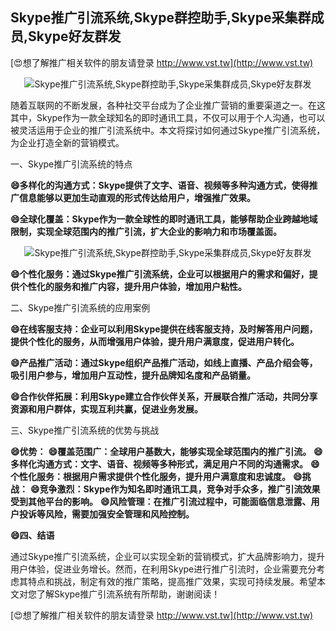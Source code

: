 ## **Skype推广引流系统,Skype群控助手,Skype采集群成员,Skype好友群发**

[😍想了解推广相关软件的朋友请登录 http://www.vst.tw](http://www.vst.tw)

 <center><img src="https://vst.tw/MP4/tuiguang/png/1.png" alt="Skype推广引流系统,Skype群控助手,Skype采集群成员,Skype好友群发"></center>

随着互联网的不断发展，各种社交平台成为了企业推广营销的重要渠道之一。在这其中，Skype作为一款全球知名的即时通讯工具，不仅可以用于个人沟通，也可以被灵活运用于企业的推广引流系统中。本文将探讨如何通过Skype推广引流系统，为企业打造全新的营销模式。

一、Skype推广引流系统的特点

**😄多样化的沟通方式：Skype提供了文字、语音、视频等多种沟通方式，使得推广信息能够以更加生动直观的形式传达给用户，增强推广效果。**

**😄全球化覆盖：Skype作为一款全球性的即时通讯工具，能够帮助企业跨越地域限制，实现全球范围内的推广引流，扩大企业的影响力和市场覆盖面。**

 <center><img src="https://vst.tw/MP4/tuiguang/png/2.png" alt="Skype推广引流系统,Skype群控助手,Skype采集群成员,Skype好友群发"></center>

**😄个性化服务：通过Skype推广引流系统，企业可以根据用户的需求和偏好，提供个性化的服务和推广内容，提升用户体验，增加用户粘性。**

二、Skype推广引流系统的应用案例

**😄在线客服支持：企业可以利用Skype提供在线客服支持，及时解答用户问题，提供个性化的服务，从而增强用户体验，提升用户满意度，促进用户转化。**

**😄产品推广活动：通过Skype组织产品推广活动，如线上直播、产品介绍会等，吸引用户参与，增加用户互动性，提升品牌知名度和产品销量。**

**😄合作伙伴拓展：利用Skype建立合作伙伴关系，开展联合推广活动，共同分享资源和用户群体，实现互利共赢，促进业务发展。**

三、Skype推广引流系统的优势与挑战

**😄优势：**
**😄覆盖范围广：全球用户基数大，能够实现全球范围内的推广引流。**
**😄多样化沟通方式：文字、语音、视频等多种形式，满足用户不同的沟通需求。**
**😄个性化服务：根据用户需求提供个性化服务，提升用户满意度和忠诚度。**
**😄挑战：**
**😄竞争激烈：Skype作为知名即时通讯工具，竞争对手众多，推广引流效果受到其他平台的影响。**
**😄风险管理：在推广引流过程中，可能面临信息泄露、用户投诉等风险，需要加强安全管理和风险控制。**

**😄四、结语**

通过Skype推广引流系统，企业可以实现全新的营销模式，扩大品牌影响力，提升用户体验，促进业务增长。然而，在利用Skype进行推广引流时，企业需要充分考虑其特点和挑战，制定有效的推广策略，提高推广效果，实现可持续发展。希望本文对您了解Skype推广引流系统有所帮助，谢谢阅读！

[😍想了解推广相关软件的朋友请登录 http://www.vst.tw](http://www.vst.tw)



